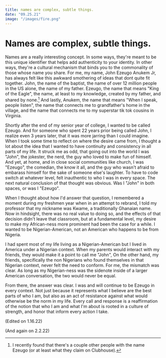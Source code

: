 ```yaml
---
title: names are complex, subtle things.
date: "09.25.21"
image: "/images/fire.png"
---
```


# Names are complex, subtle things.

Names are a really interesting concept. In some ways, they're meant to be this unique identifier
that helps add authenticity to your identity. In other ways, they're a cultural mechanism that
binds you to the commonality of those whose name you share. For me, my name, John Ezeugo Anukem Jr,
has always felt like this awkward smothering of ideas that dont quite fit together. John, the name
of the baptist, the name of over 12 million people in the US alone, the name of my father. Ezeugo,
the name that means "King of the Eagle", the name, at least to my knowledge, created by my
father, and shared by none.[^1] And lastly, Anukem, the name that means "When I speak, people
listen", the name that connects me to grandfather's home in the village, and the name that connects
me to my superstar tik tok cousins in Virginia.

Shortly after the end of my senior year of college, I wanted to be called Ezeugo. And for someone
who spent 22 years prior being called John, I realize even 3 years later, that it was more jarring
than I could imagine. When I took some time to reflect on where the desire came from, I thought a lot
about the idea that I wanted to have continuity and consistency in all parts of my life. It struck me
as odd, that going out into the world I was "John", the jokester, the nerd, the guy who loved to make
fun of himself. And yet, at home, and in close social communities like church, I was "Ezeugo",
the comedian, the know it all, and the guy who wasn't afraid to embarass himself for the sake of
someone else's laughter. To have to code switch at whatever level, felt inauthentic to who I was in every
space. The next natural conclusion of that thought was obvious. Was I "John" in both spaces, or was I "Ezeugo".

When I thought about how I'd answer that question, I remembered a moment during my freshmen year
when in an attempt to rebrand, I told my professor that my nickname was Kwame, a traditionally Ghanaian name.
Now in hindsight, there was no real value to doing so, and the effects of that decision didn't leave that classroom,
but at a fundamental level, my desire to make my African-ness more prominent had been
the case for a while. I wanted to be Nigerian-American, not an American who happens to be from Nigeria.

I had spent most of my life living as a Nigerian-American but I lived in America
under a Nigerian context. When my parents would interact with my friends, they would make it a point
to call me "John", On the other hand, my friends, specifically the non Nigerians who found themselves
in that Nigerian context, never felt the need to conform. For me, the mismatch was clear. As long as my
Nigerian-ness was the sidenote inside of a larger American conversation, the two would never be equal.

From there, the answer was clear. I was and will continue to be Ezeugo in every context. Not just because
it represents what I believe are the best parts of who I am, but also as an act of resistance against what
would otherwise be the norm in my life. Every call and response is a reaffirmation of the notion that who
I am and what I'm about is rooted in a culture of strength, and honor that inform every action I take.

(Edited on 1.16.22)

(And again on 2.2.22)

[^1]: I recently found that there's a couple other people with the name Ezeugo (or at least what they claim on Clubhouse).
